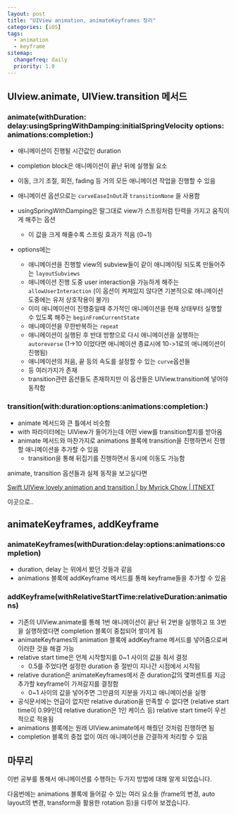 ```yaml
---
layout: post
title: "UIView animation, animateKeyframes 정리"
categories: [iOS]
tags: 
  - animation
  - keyframe
sitemap:
  changefreq: daily
  priority: 1.0
---
```




## UIview.animate, UIView.transition 메서드

### animate(withDuration: delay:usingSpringWithDamping:initialSpringVelocity options: animations:completion:)

- 애니메이션이 진행될 시간값인 duration
- completion block은 애니메이션이 끝난 뒤에 실행될 요소
- 이동, 크기 조절, 회전, fading 등 거의 모든 애니메이션 작업을 진행할 수 있음
- 애니메이션 옵션으로는 `curveEaseInOut`과 `transitionNone` 을 사용함
- usingSpringWithDamping은 말그대로 view가 스프링처럼 탄력을 가지고 움직이게 해주는 옵션
  - 이 값을 크게 해줄수록 스프링 효과가 적음 (0~1)

- options에는
  - 애니메이션을 진행할 view의 subview들이 같이 애니메이팅 되도록 만들어주는 `layoutSubviews`
  - 애니메이션 진행 도중 user interaction을 가능하게 해주는 `allowUserInteraction` (이 옵션이 켜져있지 않다면 기본적으로 애니메이션 도중에는 유저 상호작용이 불가)
  - 이미 애니메이션이 진행중일때 추가적인 애니메이션을 현재 상태부터 실행할 수 있도록 해주는 `beginFromCurrentState`
  - 애니메이션을 무한반복하는 `repeat`
  - 애니메이션이 실행된 후 반대 방향으로 다시 애니메이션을 실행하는 `autoreverse` (1->10 이었다면 애니메이션 종료시에 10->1로의 애니메이션이 진행됨)
  - 애니메이션의 처음, 끝 등의 속도를 설정할 수 있는 `curve`옵션들 
  - 등 여러가지가 존재
  - transition관련 옵션들도 존재하지만 이 옵션들은 UIView.transition에 넣어야 동작함



### transition(with:duration:options:animations:completion:)

- animate 메서드와 큰 틀에서 비슷함
- with 파라미터에는 UIView가 들어가는데 어떤 view를 transition할지를 받아옴
- animate 메서드와 마찬가지로 animations 블록에 transition을 진행하면서 진행할 애니메이션을 추가할 수 있음
  - transition을 통해 뒤집기를 진행하면서 동시에 이동도 가능함



animate, transition 옵션들과 실제 동작을 보고싶다면

[Swift UIView lovely animation and transition | by Myrick Chow | ITNEXT](https://itnext.io/swift-uiview-lovely-animation-and-transition-d34bd623391f)

이곳으로..



## animateKeyframes, addKeyframe

### animateKeyframes(withDuration:delay:options:animations:completion)

- duration, delay 는 위에서 봤던 것들과 같음
- animations 블록에 addKeyframe 메서드를 통해 keyframe들을 추가할 수 있음



### addKeyframe(withRelativeStartTime:relativeDuration:animations)

- 기존의 UIView.animate를 통해 1번 애니메이션이 끝난 뒤 2번을 실행하고 또 3번을 실행하였다면 completion 블록이 중첩되어 쌓이게 됨
- animateKeyframes의 animation 블록에 addKeyframe 메서드를 넣어줌으로써 이러한 것을 해결 가능
- relative start time은 언제 시작할지를 0~1 사이의 값을 줘서 결정
  - 0.5를 주었다면 설정한 duration 중 절반이 지나간 시점에서 시작됨
- relative duration은 animateKeyframes에서 준 duration값의 몇퍼센트를 지금 추가할 keyframe이 가져갈지를 결정함
  - 0~1 사이의 값을 넣어주면 그만큼의 지분을 가지고 애니메이션을 실행
- 공식문서에는 언급이 없지만 relative duration을 만족할 수 없다면 (relative start time이 0.99인데 relative duration은 1인 케이스 등) relative start time이 우선적으로 적용됨
- animations 블록에는 원래 UIView.animate에서 해줬던 것처럼 진행하면 됨
- completion 블록의 중첩 없이 여러 애니메이션을 간결하게 처리할 수 있음



## 마무리

이번 공부를 통해서 애니메이션를 수행하는 두가지 방법에 대해 알게 되었습니다.

다음번에는 animations 블록에 들어갈 수 있는 여러 요소들 (frame의 변경, auto layout의 변경, transform을 활용한 rotation 등)을 다루어 보겠습니다.